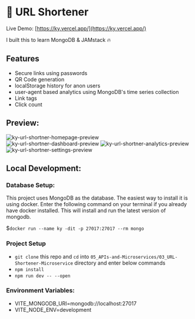 # 🔗 URL Shortener

Live Demo: [https://ky.vercel.app/](https://ky.vercel.app/)

I built this to learn MongoDB & JAMstack 🔥

## Features

- Secure links using passwords
- QR Code generation
- localStorage history for anon users
- user-agent based analytics using MongoDB's time series collection
- Link tags
- Click count


## Preview:

![ky-url-shortner-homepage-preview](https://raw.githubusercontent.com/arslanastral/freeCodeCamp-Projects/main/05_APIs-and-Microservices/03_URL-Shortener-Microservice/preview/homepage.png)
![ky-url-shortner-dashboard-preview](https://raw.githubusercontent.com/arslanastral/freeCodeCamp-Projects/main/05_APIs-and-Microservices/03_URL-Shortener-Microservice/preview/dashboard.png)
![ky-url-shortner-analytics-preview](https://raw.githubusercontent.com/arslanastral/freeCodeCamp-Projects/main/05_APIs-and-Microservices/03_URL-Shortener-Microservice/preview/analytics.png)
![ky-url-shortner-settings-preview](https://raw.githubusercontent.com/arslanastral/freeCodeCamp-Projects/main/05_APIs-and-Microservices/03_URL-Shortener-Microservice/preview/settings.png)


## Local Development:

### Database Setup:

This project uses MongoDB as the database. The easiest way to install it is using docker. Enter the following command on your terminal if you already have docker installed. This will install and run the latest version of mongodb.

$`docker run --name ky -dit -p 27017:27017 --rm mongo`

### Project Setup

- `git clone` this repo and `cd` into `05_APIs-and-Microservices/03_URL-Shortener-Microservice` directory and enter below commands
- `npm install`
- `npm run dev -- --open`

### Environment Variables:

- VITE_MONGODB_URI=mongodb://localhost:27017
- VITE_NODE_ENV=development

